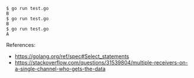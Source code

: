 ```
$ go run test.go 
B
$ go run test.go 
B
$ go run test.go 
A
```

References:
- <https://golang.org/ref/spec#Select_statements>
- <https://stackoverflow.com/questions/31539804/multiple-receivers-on-a-single-channel-who-gets-the-data>
